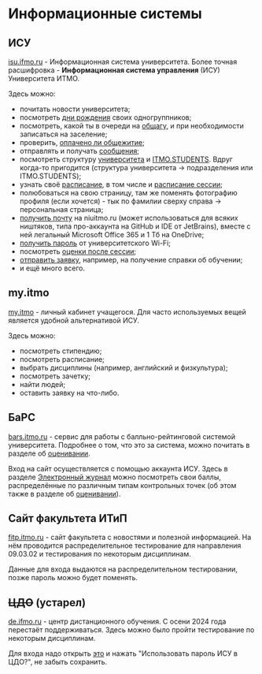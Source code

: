# Информационные системы

## ИСУ

[isu.ifmo.ru](https://isu.ifmo.ru) - Информационная система университета. Более точная расшифровка - **Информационная система управления** (ИСУ) Университета ИТМО.

Здесь можно:

- почитать новости университета;
- посмотреть [дни рождения](https://isu.ifmo.ru/pls/apex/f?p=2437:18:115728486445011::NO::) своих одногруппников;
- посмотреть, какой ты в очереди на [общагу](https://isu.ifmo.ru/pls/apex/f?p=2149:22:108924010819959::NO::P22_LIST:5), и при необходимости записаться на заселение;
- проверить, [оплачено ли общежитие](https://isu.ifmo.ru/pls/apex/f?p=2149:23:108924010819959::NO::P23_LIST:5);
- отправлять и получать [сообщения](https://isu.ifmo.ru/pls/apex/f?p=2422:4:125403585301992::::P0_PARENT_APP_ID,P0_PARENT_PAGE_ID,P0_CURRENT_ID:2437,58,715);
- посмотреть структуру [университета](https://isu.ifmo.ru/pls/apex/f?p=2143:10:108924010819959::NO:RP:LIST_STR_STR_ID:1) и [ITMO.STUDENTS](https://isu.ifmo.ru/pls/apex/f?p=2143:10:108924010819959::NO:RP:LIST_STR_STR_ID:30). Вдруг когда-то пригодится (структура университета -> подразделения или ITMO.STUDENTS);
- узнать своё [расписание](https://isu.ifmo.ru/pls/apex/f?p=2143:15:108924010819959::NO::SCH,SCH_SEARCH,SCH_TYPE,SCH_WEEK,SCH_ID,SCH_FOUND:1), в том числе и [расписание сессии](https://isu.ifmo.ru/pls/apex/f?p=2143:15:108924010819959::NO::SCH,SCH_SEARCH,SCH_TYPE,SCH_ID,SCH_FOUND:2,,1,,TRUE);
- полюбоваться на свою страницу, там же поменять фотографию профиля (если хочется) - тык по фамилии сверху справа -> персональная страница;
- [получить почту](https://isu.ifmo.ru/pls/apex/f?p=2156:5:108924010819959::NO:RP:) на niuitmo.ru (может использоваться для всяких ништяков, типа про-аккаунта на GitHub и IDE от JetBrains), вместе с ней легальный Microsoft Office 365 и 1 Тб на OneDrive;
- [получить пароль](https://isu.ifmo.ru/pls/apex/f?p=2156:6:108924010819959::NO:RP:) от университетского Wi-Fi;
- посмотреть [оценки после сессии](https://isu.ifmo.ru/pls/apex/f?p=2437:110:105047200289168::NO::);
- [отправить заявку](https://isu.ifmo.ru/pls/apex/f?p=2010:1:108924010819959), например, на получение справки об обучении;
- и ещё много всего.

## my.itmo

[my.itmo](https://my.itmo.ru/) - личный кабинет учащегося. Для часто используемых вещей является удобной альтернативой ИСУ.

Здесь можно:

- посмотреть стипендию;
- посмотреть расписание;
- выбрать дисциплины (например, английский и физкультура);
- посмотреть зачетку;
- найти людей;
- оставить заявку на что-либо.

## БаРС

[bars.itmo.ru](https://bars.itmo.ru) - сервис для работы с балльно-рейтинговой системой университета. Подробнее о том, что это за система, можно почитать в разделе об [оценивании](/study/evaluation.md).

Вход на сайт осуществляется с помощью аккаунта ИСУ. Здесь в разделе [Электронный журнал](https://bars.itmo.ru/bars/journal/) можно посмотреть свои баллы, распределённые по различным типам контрольных точек (об этом также в разделе об [оценивании](/study/evaluation.md)).

## Сайт факультета ИТиП

[fitp.itmo.ru](https://fitp.itmo.ru) - сайт факультета с новостями и полезной информацией. На нём проводится распределительное тестирование для направления 09.03.02 и тестирования по некоторым дисциплинам.

Данные для входа выдаются на распределительном тестировании, позже пароль можно будет поменять.

## ~~ЦДО~~ (устарел)

[de.ifmo.ru](https://de.ifmo.ru) - центр дистанционного обучения. С осени 2024 года перестаёт поддерживаться. Здесь можно было пройти тестирование по некоторым дисциплинам.

Для входа надо открыть [это](https://isu.ifmo.ru/pls/apex/f?p=2156:1:108924010819959) и нажать "Использовать пароль ИСУ в ЦДО?", не забыть сохранить.
